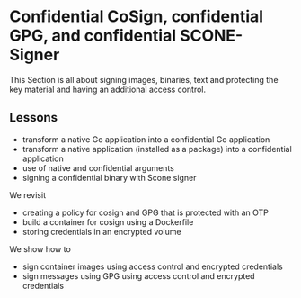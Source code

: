 # Confidential CoSign, confidential GPG, and confidential SCONE-Signer

This Section is all about signing images, binaries, text and protecting the key material and having an additional access control.

## Lessons

- transform a native Go application into a confidential Go application
- transform a native application (installed as a package) into a  confidential application
- use of native and confidential arguments
- signing a confidential binary with Scone signer

We revisit

- creating a policy for cosign and  GPG that is protected with an OTP
- build a container for cosign using a Dockerfile
- storing credentials in an encrypted volume

We show how to

- sign container images using access control and encrypted credentials
- sign messages using GPG using access control and encrypted credentials

